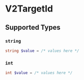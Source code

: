 # V2TargetId


## Supported Types

### `string`

```php
string $value = /* values here */
```

### `int`

```php
int $value = /* values here */
```

